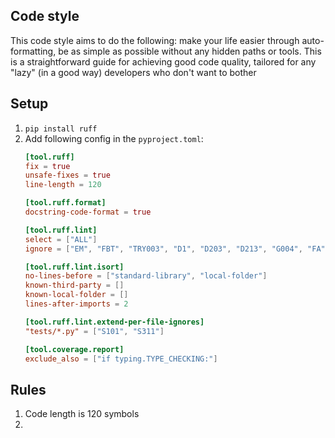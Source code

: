 Code style
---
This code style aims to do the following: make your life easier through auto-formatting, be as simple as possible without any hidden paths or tools. This is a straightforward guide for achieving good code quality, tailored for any "lazy" (in a good way) developers who don't want to bother

Setup
-----
1. `pip install ruff`
1. Add following config in the `pyproject.toml`:
    ```toml
    [tool.ruff]
    fix = true
    unsafe-fixes = true
    line-length = 120

    [tool.ruff.format]
    docstring-code-format = true

    [tool.ruff.lint]
    select = ["ALL"]
    ignore = ["EM", "FBT", "TRY003", "D1", "D203", "D213", "G004", "FA", "COM812", "ISC001"]

    [tool.ruff.lint.isort]
    no-lines-before = ["standard-library", "local-folder"]
    known-third-party = []
    known-local-folder = []
    lines-after-imports = 2

    [tool.ruff.lint.extend-per-file-ignores]
    "tests/*.py" = ["S101", "S311"]

    [tool.coverage.report]
    exclude_also = ["if typing.TYPE_CHECKING:"]
    ```


Rules
-----
1. Code length is 120 symbols
1. 
